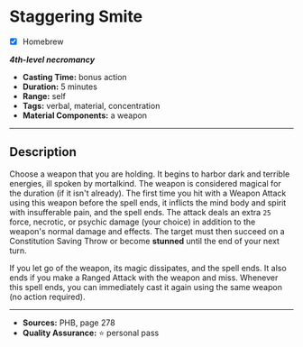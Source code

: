 # Staggering Smite
- [x] Homebrew

***4th-level necromancy***
- **Casting Time:** bonus action
- **Duration:** 5 minutes
- **Range:** self
- **Tags:** verbal, material, concentration
- **Material Components:** a weapon

---

## Description
Choose a weapon that you are holding.
It begins to harbor dark and terrible energies, ill spoken by mortalkind.
The weapon is considered magical for the duration (if it isn't already).
The first time you hit with a Weapon Attack using this weapon before the spell ends, it inflicts the mind body and spirit with insufferable pain, and the spell ends.
The attack deals an extra `25` force, necrotic, or psychic damage (your choice) in addition to the weapon's normal damage and effects.
The target must then succeed on a Constitution Saving Throw or become **stunned** until the end of your next turn.

If you let go of the weapon, its magic dissipates, and the spell ends.
It also ends if you make a Ranged Attack with the weapon and miss.
Whenever this spell ends, you can immediately cast it again using the same weapon (no action required).

---

- **Sources:** PHB, page 278
- **Quality Assurance:** :star: personal pass
